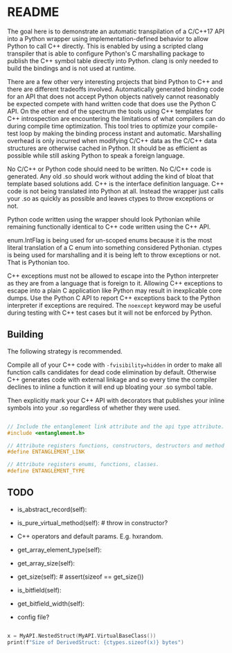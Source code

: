# README

The goal here is to demonstrate an automatic transpilation of a C/C++17 API into
a Python wrapper using implementation-defined behavior to allow Python to call
C++ directly. This is enabled by using a scripted clang transpiler that is able
to configure Python's C marshalling package to publish the C++ symbol table
directly into Python. clang is only needed to build the bindings and is not used
at runtime.

There are a few other very interesting projects that bind Python to C++ and there
are different tradeoffs involved. Automatically generated binding code for an
API that does not accept Python objects natively cannot reasonably be expected
compete with hand written code that does use the Python C API. On the other end
of the spectrum the tools using C++ templates for C++ introspection are
encountering the limitations of what compilers can do during compile time
optimization. This tool tries to optimize your compile-test loop by making the
binding process instant and automatic. Marshalling overhead is only incurred
when modifying C/C++ data as the C/C++ data structures are otherwise cached in
Python. It should be as efficient as possible while still asking Python to speak
a foreign language.

No C/C++ or Python code should need to be written. No C/C++ code is generated.
Any old .so should work without adding the kind of bloat that template based
solutions add. C++ is the interface definition language. C++ code is not being
translated into Python at all. Instead the wrapper just calls your .so as quickly
as possible and leaves ctypes to throw exceptions or not.

Python code written using the wrapper should look Pythonian while remaining
functionally identical to C++ code written using the C++ API.

enum.IntFlag is being used for un-scoped enums because it is the most literal
translation of a C enum into something considered Pythonian. ctypes is being used
for marshalling and it is being left to throw exceptions or not. That is Pythonian
too.

C++ exceptions must not be allowed to escape into the Python interpreter as they
are from a language that is foreign to it. Allowing C++ exceptions to escape
into a plain C application like Python may result in inexplicable core dumps. Use
the Python C API to report C++ exceptions back to the Python interpreter if
exceptions are required. The `noexcept` keyword may be useful during testing
with C++ test cases but it will not be enforced by Python.

## Building

The following strategy is recommended.

Compile all of your C++ code with `-fvisibility=hidden` in order to make all
function calls candidates for dead code elimination by default. Otherwise C++
generates code with external linkage and so every time the compiler declines
to inline a function it will end up bloating your .so symbol table.

Then explicitly mark your C++ API with decorators that publishes your inline
symbols into your .so regardless of whether they were used.

```cpp

// Include the entanglement link attribute and the api type attribute.
#include <entanglement.h>

// Attribute registers functions, constructors, destructors and method calls.
#define ENTANGLEMENT_LINK

// Attribute registers enums, functions, classes.
#define ENTANGLEMENT_TYPE

```

## TODO

- is_abstract_record(self):
- is_pure_virtual_method(self): # throw in constructor?

- C++ operators and default params.  E.g. hxrandom.

- get_array_element_type(self):
- get_array_size(self):

- get_size(self): # assert(sizeof == get_size())
- is_bitfield(self):
- get_bitfield_width(self):

- config file?

```cpp

x = MyAPI.NestedStruct(MyAPI.VirtualBaseClass())
print(f"Size of DerivedStruct: {ctypes.sizeof(x)} bytes")

```
